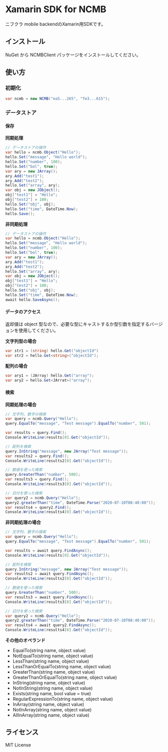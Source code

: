 # Xamarin SDK for NCMB

ニフクラ mobile backendのXamarin用SDKです。

## インストール

NuGet から NCMBClient パッケージをインストールしてください。

## 使い方

### 初期化

```cs
var ncmb = new NCMB("ea5...265", "fe3...615");
```

### データストア

#### 保存

**同期処理**

```cs
// データストアの操作
var hello = ncmb.Object("Hello");
hello.Set("message", "Hello world");
hello.Set("number", 100);
hello.Set("bol", true);
var ary = new JArray();
ary.Add("test1");
ary.Add("test2");
hello.Set("array", ary);
var obj = new JObject();
obj["test1"] = "Hello";
obj["test2"] = 100;
hello.Set("obj", obj);
hello.Set("time", DateTime.Now);
hello.Save();
```

**非同期処理**

```cs
// データストアの操作
var hello = ncmb.Object("Hello");
hello.Set("message", "Hello world");
hello.Set("number", 100);
hello.Set("bol", true);
var ary = new JArray();
ary.Add("test1");
ary.Add("test2");
hello.Set("array", ary);
var obj = new JObject();
obj["test1"] = "Hello";
obj["test2"] = 100;
hello.Set("obj", obj);
hello.Set("time", DateTime.Now);
await hello.SaveAsync();
```

#### データのアクセス

返却値は object 型なので、必要な型にキャストするか型引数を指定するバージョンを使用してください。

**文字列型の場合**

```cs
var str1 = (string) hello.Get("objectId")
var str2 = hello.Get<string>("objectId");
```

**配列の場合**

```cs
var ary1 = (JArray) hello.Get("array");
var ary2 = hello.Get<JArrat>("array");
```

#### 検索

**同期処理の場合**

```cs
// 文字列、数字の検索
var query = ncmb.Query("Hello");
query.EqualTo("message", "Test message").EqualTo("number", 501);

var results = query.Find();
Console.WriteLine(results[0].Get("objectId"));

// 配列を検索
query.InString("message", new JArray("Test message"));
var results2 = query.Find();
Console.WriteLine(results2[0].Get("objectId"));

// 数値を使った検索
query.GreaterThan("number", 500);
var results3 = query.Find();
Console.WriteLine(results3[0].Get("objectId"));

// 日付を使った検索
var query2 = ncmb.Query("Hello");
query2.greaterThan("time", DateTime.Parse("2020-07-10T08:40:00"));
var results4 = query2.Find();
Console.WriteLine(results4[0].Get("objectId"));
```

**非同期処理の場合**

```cs
// 文字列、数字の検索
var query = ncmb.Query("Hello");
query.EqualTo("message", "Test message").EqualTo("number", 501);

var results = await query.FindAsync();
Console.WriteLine(results[0].Get("objectId"));

// 配列を検索
query.InString("message", new JArray("Test message"));
var results2 = await query.FindAsync();
Console.WriteLine(results2[0].Get("objectId"));

// 数値を使った検索
query.GreaterThan("number", 500);
var results3 = await query.FindAsync();
Console.WriteLine(results3[0].Get("objectId"));

// 日付を使った検索
var query2 = ncmb.Query("Hello");
query2.greaterThan("time", DateTime.Parse("2020-07-10T08:40:00"));
var results4 = await query2.FindAsync();
Console.WriteLine(results4[0].Get("objectId"));
```

**その他のオペランド**

- EqualTo(string name, object value)
- NotEqualTo(string name, object value)
- LessThan(string name, object value)
- LessThanOrEqualTo(string name, object value)
- GreaterThan(string name, object value)
- GreaterThanOrEqualTo(string name, object value)
- InString(string name, object value)
- NotInString(string name, object value)
- Exists(string name, bool value = true)
- RegularExpressionTo(string name, object value)
- InArray(string name, object value)
- NotInArray(string name, object value)
- AllInArray(string name, object value)

## ライセンス

MIT License

